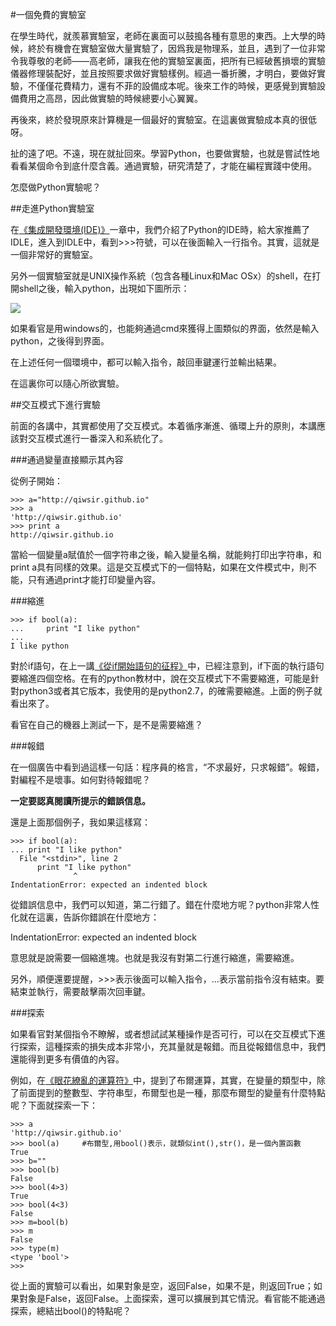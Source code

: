 #一個免費的實驗室

在學生時代，就羨慕實驗室，老師在裏面可以鼓搗各種有意思的東西。上大學的時候，終於有機會在實驗室做大量實驗了，因爲我是物理系，並且，遇到了一位非常令我尊敬的老師——高老師，讓我在他的實驗室裏面，把所有已經破舊損壞的實驗儀器修理裝配好，並且按照要求做好實驗樣例。經過一番折騰，才明白，要做好實驗，不僅僅花費精力，還有不菲的設備成本呢。後來工作的時候，更感覺到實驗設備費用之高昂，因此做實驗的時候總要小心翼翼。

再後來，終於發現原來計算機是一個最好的實驗室。在這裏做實驗成本真的很低呀。

扯的遠了吧。不遠，現在就扯回來。學習Python，也要做實驗，也就是嘗試性地看看某個命令到底什麼含義。通過實驗，研究清楚了，才能在編程實踐中使用。

怎麼做Python實驗呢？

##走進Python實驗室

在[《集成開發環境(IDE)》](./102.md)一章中，我們介紹了Python的IDE時，給大家推薦了IDLE，進入到IDLE中，看到>>>符號，可以在後面輸入一行指令。其實，這就是一個非常好的實驗室。

另外一個實驗室就是UNIX操作系統（包含各種Linux和Mac OSx）的shell，在打開shell之後，輸入python，出現如下圖所示：

![](https://raw.githubusercontent.com/qiwsir/ITArticles/master/Pictures/11201.png)

如果看官是用windows的，也能夠通過cmd來獲得上圖類似的界面，依然是輸入python，之後得到界面。

在上述任何一個環境中，都可以輸入指令，敲回車鍵運行並輸出結果。

在這裏你可以隨心所欲實驗。

##交互模式下進行實驗

前面的各講中，其實都使用了交互模式。本着循序漸進、循環上升的原則，本講應該對交互模式進行一番深入和系統化了。

###通過變量直接顯示其內容

從例子開始：

    >>> a="http://qiwsir.github.io"
    >>> a
    'http://qiwsir.github.io'
    >>> print a
    http://qiwsir.github.io

當給一個變量a賦值於一個字符串之後，輸入變量名稱，就能夠打印出字符串，和print a具有同樣的效果。這是交互模式下的一個特點，如果在文件模式中，則不能，只有通過print才能打印變量內容。

###縮進

    >>> if bool(a):
    ...     print "I like python"
    ...
    I like python

對於if語句，在上一講[《從if開始語句的征程》](./111.md)中，已經注意到，if下面的執行語句要縮進四個空格。在有的python教材中，說在交互模式下不需要縮進，可能是針對python3或者其它版本，我使用的是python2.7，的確需要縮進。上面的例子就看出來了。

看官在自己的機器上測試一下，是不是需要縮進？

###報錯

在一個廣告中看到過這樣一句話：程序員的格言，“不求最好，只求報錯”。報錯，對編程不是壞事。如何對待報錯呢？

**一定要認真閱讀所提示的錯誤信息。**

還是上面那個例子，我如果這樣寫：

    >>> if bool(a):
    ... print "I like python"
      File "<stdin>", line 2
          print "I like python"
                  ^
    IndentationError: expected an indented block

從錯誤信息中，我們可以知道，第二行錯了。錯在什麼地方呢？python非常人性化就在這裏，告訴你錯誤在什麼地方：

IndentationError: expected an indented block

意思就是說需要一個縮進塊。也就是我沒有對第二行進行縮進，需要縮進。

另外，順便還要提醒，>>>表示後面可以輸入指令，...表示當前指令沒有結束。要結束並執行，需要敲擊兩次回車鍵。

###探索

如果看官對某個指令不瞭解，或者想試試某種操作是否可行，可以在交互模式下進行探索，這種探索的損失成本非常小，充其量就是報錯。而且從報錯信息中，我們還能得到更多有價值的內容。

例如，在[《眼花繚亂的運算符》](./110.md)中，提到了布爾運算，其實，在變量的類型中，除了前面提到的整數型、字符串型，布爾型也是一種，那麼布爾型的變量有什麼特點呢？下面就探索一下：

    >>> a
    'http://qiwsir.github.io'
    >>> bool(a)     #布爾型,用bool()表示，就類似int(),str()，是一個內置函數
    True
    >>> b=""
    >>> bool(b)
    False
    >>> bool(4>3)
    True
    >>> bool(4<3)
    False
    >>> m=bool(b)
    >>> m
    False
    >>> type(m)
    <type 'bool'>
    >>>

從上面的實驗可以看出，如果對象是空，返回False，如果不是，則返回True；如果對象是False，返回False。上面探索，還可以擴展到其它情況。看官能不能通過探索，總結出bool()的特點呢？






